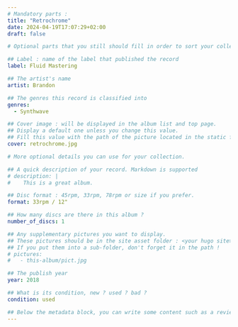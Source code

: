 ```yaml
---
# Mandatory parts :
title: "Retrochrome"
date: 2024-04-19T17:07:29+02:00
draft: false

# Optional parts that you still should fill in order to sort your collection

## Label : name of the label that published the record
label: Fluid Mastering

## The artist's name
artist: Brandon

## The genres this record is classified into
genres:
  - Synthwave

## Cover image : will be displayed in the album list and top page.
## Display a default one unless you change this value.
## Fill this value with the path of the picture located in the static folder
cover: retrochrome.jpg

# More optional details you can use for your collection.

## A quick description of your record. Markdown is supported
# description: |
#    This is a great album.

## Disc format : 45rpm, 33rpm, 78rpm or size if you prefer.
format: 33rpm / 12"

## How many discs are there in this album ?
number_of_discs: 1

## Any supplementary pictures you want to display.
## These pictures should be in the site asset folder : <your hugo site>/static
## If you put them into a sub-folder, don't forget it in the path !
# pictures:
#   - this-album/pict.jpg

## The publish year
year: 2018

## What is its condition, new ? used ? bad ?
condition: used

## Below the metadata block, you can write some content such as a review or anything else you want. It'll be displayed in the album page.
---
```

